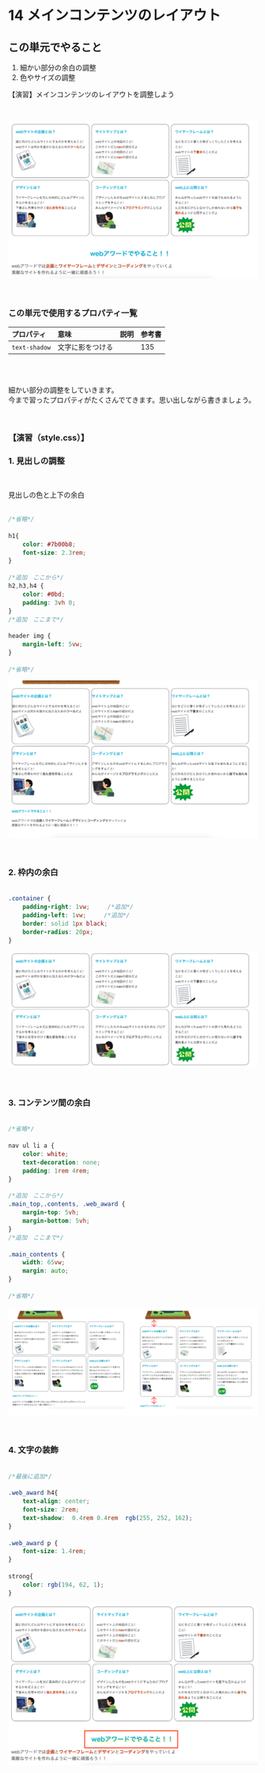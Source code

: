 # **14 メインコンテンツのレイアウト**

## **この単元でやること**

1. 細かい部分の余白の調整
2. 色やサイズの調整

【演習】メインコンテンツのレイアウトを調整しよう

<br>

![html](img/14_img01.png)

<br>

### **この単元で使用するプロパティ一覧**

|  プロパティ  |  意味  | 説明  | 参考書  |
| :---- | :---- | ---- | ---- |
|  `text-shadow`  |  文字に影をつける  |    | 135 |

<br><br>

細かい部分の調整をしていきます。  
今まで習ったプロパティがたくさんでてきます。思い出しながら書きましょう。

<br>

### **【演習（style.css）】**

### **1. 見出しの調整**

<br>

見出しの色と上下の余白

```css

/*省略*/

h1{
    color: #7b00b8;
    font-size: 2.3rem;
}

/*追加　ここから*/
h2,h3,h4 {
    color: #0bd;
    padding: 3vh 0;
}
/*追加　ここまで*/

header img {
    margin-left: 5vw;
}

/*省略*/

```

![html](img/14_img02.png)

<br>

### **2. 枠内の余白**

```css

.container {
    padding-right: 1vw;     /*追加*/
    padding-left: 1vw;     /*追加*/
    border: solid 1px black;
    border-radius: 20px;
}

```

![html](img/14_img03.png)

<br>

### **3. コンテンツ間の余白**

```css

/*省略*/

nav ul li a {
    color: white;
    text-decoration: none;
    padding: 1rem 4rem;
}

/*追加　ここから*/
.main_top,.contents, .web_award {
    margin-top: 5vh;
    margin-bottom: 5vh;
}
/*追加　ここまで*/

.main_contents {
    width: 65vw;
    margin: auto;
}

/*省略*/

```

![html](img/14_img04.png)

<br>

### **4. 文字の装飾**


```css

/*最後に追加*/

.web_award h4{
    text-align: center;
    font-size: 2rem;
    text-shadow:  0.4rem 0.4rem  rgb(255, 252, 162);
}

.web_award p {
    font-size: 1.4rem;
}

strong{
    color: rgb(194, 62, 1);
}

```



![html](img/14_img05.png)

<br><br>
